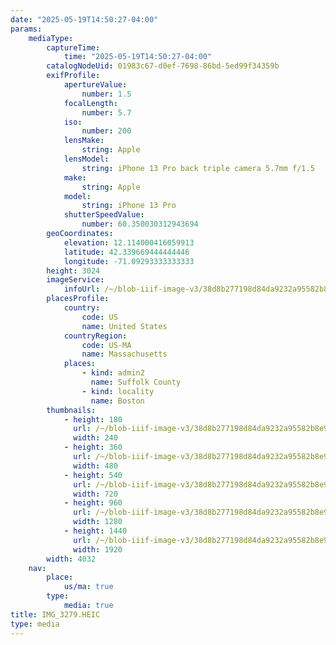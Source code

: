 ```yaml
---
date: "2025-05-19T14:50:27-04:00"
params:
    mediaType:
        captureTime:
            time: "2025-05-19T14:50:27-04:00"
        catalogNodeUid: 01983c67-d0ef-7698-86bd-5ed99f34359b
        exifProfile:
            apertureValue:
                number: 1.5
            focalLength:
                number: 5.7
            iso:
                number: 200
            lensMake:
                string: Apple
            lensModel:
                string: iPhone 13 Pro back triple camera 5.7mm f/1.5
            make:
                string: Apple
            model:
                string: iPhone 13 Pro
            shutterSpeedValue:
                number: 60.350030312943694
        geoCoordinates:
            elevation: 12.114000416059913
            latitude: 42.339669444444446
            longitude: -71.09293333333333
        height: 3024
        imageService:
            infoUrl: /~/blob-iiif-image-v3/38d8b277198d84da9232a95582b8e93cfba3154e1169a768f8fe6d1d31ac5cd0/info.json
        placesProfile:
            country:
                code: US
                name: United States
            countryRegion:
                code: US-MA
                name: Massachusetts
            places:
                - kind: admin2
                  name: Suffolk County
                - kind: locality
                  name: Boston
        thumbnails:
            - height: 180
              url: /~/blob-iiif-image-v3/38d8b277198d84da9232a95582b8e93cfba3154e1169a768f8fe6d1d31ac5cd0/full/240%2C180/0/default.jpg
              width: 240
            - height: 360
              url: /~/blob-iiif-image-v3/38d8b277198d84da9232a95582b8e93cfba3154e1169a768f8fe6d1d31ac5cd0/full/480%2C360/0/default.jpg
              width: 480
            - height: 540
              url: /~/blob-iiif-image-v3/38d8b277198d84da9232a95582b8e93cfba3154e1169a768f8fe6d1d31ac5cd0/full/720%2C540/0/default.jpg
              width: 720
            - height: 960
              url: /~/blob-iiif-image-v3/38d8b277198d84da9232a95582b8e93cfba3154e1169a768f8fe6d1d31ac5cd0/full/1280%2C960/0/default.jpg
              width: 1280
            - height: 1440
              url: /~/blob-iiif-image-v3/38d8b277198d84da9232a95582b8e93cfba3154e1169a768f8fe6d1d31ac5cd0/full/1920%2C1440/0/default.jpg
              width: 1920
        width: 4032
    nav:
        place:
            us/ma: true
        type:
            media: true
title: IMG_3279.HEIC
type: media
---
```

